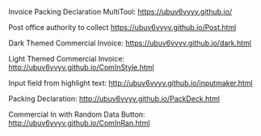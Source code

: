 Invoice Packing Declaration MultiTool: https://ubuv6vvyv.github.io/

Post office authority to collect https://ubuv6vvyv.github.io/Post.html


Dark Themed Commercial Invoice: https://ubuv6vvyv.github.io/dark.html


Light Themed Commercial Invoice: http://ubuv6vvyv.github.io/ComInStyle.html


Input field from highlight text: http://ubuv6vvyv.github.io/inputmaker.html

Packing Declaration: http://ubuv6vvyv.github.io/PackDeck.html


Commercial In with Random Data Button:
http://ubuv6vvyv.github.io/ComInRan.html
